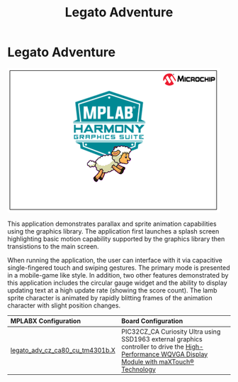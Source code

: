 ﻿---
parent: Example Applications
title: Legato Adventure
nav_order: 2
---

# Legato Adventure

![](./../../docs/html/legato_adventure.png)

This application demonstrates parallax and sprite animation capabilities using the graphics library. The application first launches a splash screen highlighting basic motion capability supported by the graphics library then transistions to the main screen.

When running the application, the user can interface with it via capacitive single-fingered touch and swiping gestures. The primary mode is presented in a mobile-game like style. In addition, two other features demonstrated by this application includes the circular gauge widget and the ability to display updating text at a high update rate (showing the score count). The lamb sprite character is animated by rapidly blitting frames of the animation character with slight position changes.

|MPLABX Configuration|Board Configuration|
|:-------------------|:------------------|
|[legato\_adv\_cz\_ca80\_cu\_tm4301b.X](./firmware/legato_adv_cz_ca80_cu_tm4301b.X/readme.md)|PIC32CZ_CA Curiosity Ultra using SSD1963 external graphics controller to drive the [High-Performance WQVGA Display Module with maXTouch® Technology](https://www.microchip.com/DevelopmentTools/ProductDetails/PartNO/AC320005-4)|
